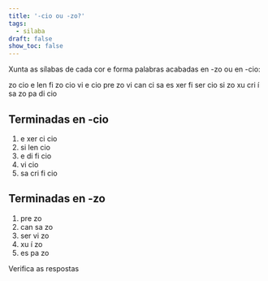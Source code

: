 ```yaml
---
title: '-cio ou -zo?'
tags:
  - silaba
draft: false
show_toc: false
---
```

Xunta as sílabas de cada cor e forma palabras acabadas en -zo ou en -cio:

<e-layout>
<e-tag color=10>zo</e-tag>
<e-tag color=4>cio</e-tag>
<e-tag color=1>e</e-tag>
<e-tag color=2>len</e-tag>
<e-tag color=3>fi</e-tag>
<e-tag color=6>zo</e-tag>
<e-tag color=5>cio</e-tag>
<e-tag color=8>vi</e-tag>
<e-tag color=5>e</e-tag>
<e-tag color=2>cio</e-tag>
<e-tag color=6>pre</e-tag>
<e-tag color=7>zo</e-tag>
<e-tag color=4>vi</e-tag>
<e-tag color=7>can</e-tag>
<e-tag color=1>ci</e-tag>
<e-tag color=7>sa</e-tag>
<e-tag color=10>es</e-tag>
<e-tag color=1>xer</e-tag>
<e-tag color=5>fi</e-tag>
<e-tag color=8>ser</e-tag>
<e-tag color=1>cio</e-tag>
<e-tag color=2>si</e-tag>
<e-tag color=8>zo</e-tag>
<e-tag color=9>xu</e-tag>
<e-tag color=3>cri</e-tag>
<e-tag color=9>í</e-tag>
<e-tag color=3>sa</e-tag>
<e-tag color=9>zo</e-tag>
<e-tag color=10>pa</e-tag>
<e-tag color=5>di</e-tag>
<e-tag color=3>cio</e-tag>
</e-layout>

## Terminadas en -cio

1. <e-tag color=1><e-answer>e</e-answer></e-tag> <e-tag color=1><e-answer>xer</e-answer></e-tag> <e-tag color=1><e-answer>ci</e-answer></e-tag> <e-tag color=1><e-answer>cio</e-answer></e-tag>
2. <e-tag color=2><e-answer>si</e-answer></e-tag> <e-tag color=2><e-answer>len</e-answer></e-tag> <e-tag color=2><e-answer>cio</e-answer></e-tag>
3. <e-tag color=5><e-answer>e</e-answer></e-tag> <e-tag color=5><e-answer>di</e-answer></e-tag> <e-tag color=5><e-answer>fi</e-answer></e-tag> <e-tag color=5><e-answer>cio</e-answer></e-tag>
4. <e-tag color=4><e-answer>vi</e-answer></e-tag> <e-tag color=4><e-answer>cio</e-answer></e-tag>
5. <e-tag color=3><e-answer>sa</e-answer></e-tag> <e-tag color=3><e-answer>cri</e-answer></e-tag> <e-tag color=3><e-answer>fi</e-answer></e-tag> <e-tag color=3><e-answer>cio</e-answer></e-tag>

## Terminadas en -zo

1. <e-tag color=6><e-answer>pre</e-answer></e-tag> <e-tag color=6><e-answer>zo</e-answer></e-tag>
2. <e-tag color=7><e-answer>can</e-answer></e-tag> <e-tag color=7><e-answer>sa</e-answer></e-tag> <e-tag color=7><e-answer>zo</e-answer></e-tag>
3. <e-tag color=8><e-answer>ser</e-answer></e-tag> <e-tag color=8><e-answer>vi</e-answer></e-tag> <e-tag color=8><e-answer>zo</e-answer></e-tag>
4. <e-tag color=9><e-answer>xu</e-answer></e-tag> <e-tag color=9><e-answer>í</e-answer></e-tag> <e-tag color=9><e-answer>zo</e-answer></e-tag>
5. <e-tag color=10><e-answer>es</e-answer></e-tag> <e-tag color=10><e-answer>pa</e-answer></e-tag> <e-tag color=10><e-answer>zo</e-answer></e-tag>
    
<e-validate>Verifica as respostas</e-validate>

